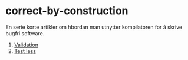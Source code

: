 # correct-by-construction
En serie korte artikler om hbordan man utnytter kompilatoren for å skrive bugfri software.

 1. [Validation](https://github.com/kantega/correct-by-construction/blob/master/txt/Validated.md)
 1. [Test less](https://github.com/kantega/correct-by-construction/blob/master/txt/TestLess.md)
